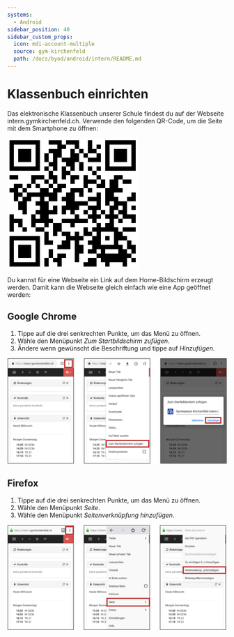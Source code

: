 ```yaml
---
systems:
  - Android
sidebar_position: 40
sidebar_custom_props:
  icon: mdi-account-multiple
  source: gym-kirchenfeld
  path: /docs/byod/android/intern/README.md
---
```


# Klassenbuch einrichten



Das elektronische Klassenbuch unserer Schule findest du auf der Webseite intern.gymkirchenfeld.ch. Verwende den folgenden QR-Code, um die Seite mit dem Smartphone zu öffnen:

![intern.gymkirchenfeld.ch](./qr-intern.png)

Du kannst für eine Webseite ein Link auf dem Home-Bildschirm erzeugt werden. Damit kann die Webseite gleich einfach wie eine App geöffnet werden:

## Google Chrome

1. Tippe auf die drei senkrechten Punkte, um das Menü zu öffnen.
2. Wähle den Menüpunkt _Zum Startbildschirm zufügen_.
3. Ändere wenn gewünscht die Beschriftung und tippe auf _Hinzufügen_.

![](./chrome-add-to-home.svg)

## Firefox

1. Tippe auf die drei senkrechten Punkte, um das Menü zu öffnen.
2. Wähle den Menüpunkt _Seite_.
3. Wähle den Menüpunkt _Seitenverknüpfung hinzufügen_.

![](./firefox-add-to-home.svg)
